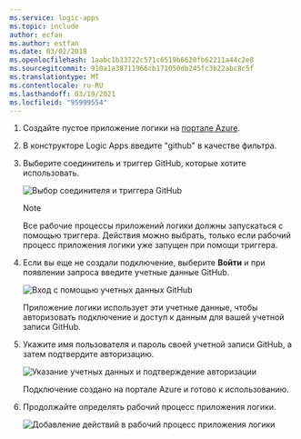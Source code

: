 ```yaml
---
ms.service: logic-apps
ms.topic: include
author: ecfan
ms.author: estfan
ms.date: 03/02/2018
ms.openlocfilehash: 1aabc1b33722c571c6519b6620fb62211a44c2e8
ms.sourcegitcommit: 910a1a38711966cb171050db245fc3b22abc8c5f
ms.translationtype: MT
ms.contentlocale: ru-RU
ms.lasthandoff: 03/19/2021
ms.locfileid: "95999554"
---
```

1. Создайте пустое приложение логики на [портале Azure](https://portal.azure.com). 

2. В конструкторе Logic Apps введите "github" в качестве фильтра. 

3. Выберите соединитель и триггер GitHub, которые хотите использовать.

   ![Выбор соединителя и триггера GitHub](./media/connectors-create-api-github/github-connector.png)

   > [!NOTE]
   > Все рабочие процессы приложений логики должны запускаться с помощью триггера. Действия можно выбрать, только если рабочий процесс приложения логики уже запущен при помощи триггера. 

4. Если вы еще не создали подключение, выберите **Войти** и при появлении запроса введите учетные данные GitHub.  

   ![Вход с помощью учетных данных GitHub](./media/connectors-create-api-github/github-connector-sign-in-credentials.png)

   Приложение логики использует эти учетные данные, чтобы авторизовать подключение и доступ к данным для вашей учетной записи GitHub. 

5. Укажите имя пользователя и пароль своей учетной записи GitHub, а затем подтвердите авторизацию.

   ![Указание учетных данных и подтверждение авторизации](./media/connectors-create-api-github/github-connector-authorize.png)   

   Подключение создано на портале Azure и готово к использованию.

6. Продолжайте определять рабочий процесс приложения логики.

   ![Добавление действий в рабочий процесс приложения логики](./media/connectors-create-api-github/github-connector-logic-app.png)

